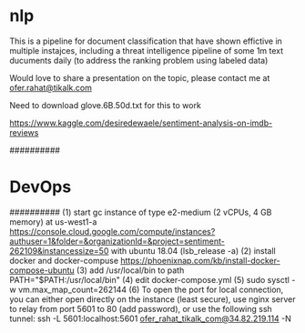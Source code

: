 # nlp
This is a pipeline for document classification that have shown effictive in multiple instajces, including a threat intelligence pipeline of some 1m text ducuments daily (to address the ranking problem using labeled data)

Would love to share a presentation on the topic, please contact me at ofer.rahat@tikalk.com

Need to download glove.6B.50d.txt for this to work

https://www.kaggle.com/desiredewaele/sentiment-analysis-on-imdb-reviews

##########
# DevOps #
##########
(1) start gc instance of type e2-medium (2 vCPUs, 4 GB memory) at us-west1-a
    https://console.cloud.google.com/compute/instances?authuser=1&folder=&organizationId=&project=sentiment-262109&instancessize=50
    with ubuntu 18.04 (lsb_release -a)
(2) install docker and docker-compuse 
    https://phoenixnap.com/kb/install-docker-compose-ubuntu
(3) add /usr/local/bin to path
    PATH="$PATH:/usr/local/bin"
(4) edit docker-compose.yml
(5) sudo sysctl -w vm.max_map_count=262144
(6) To open the port for local connection, you can either open directly on the instance (least secure),
    use nginx server to relay from port 5601 to 80 (add password), or use the following ssh tunnel:
    ssh -L 5601:localhost:5601 ofer_rahat_tikalk_com@34.82.219.114 -N
